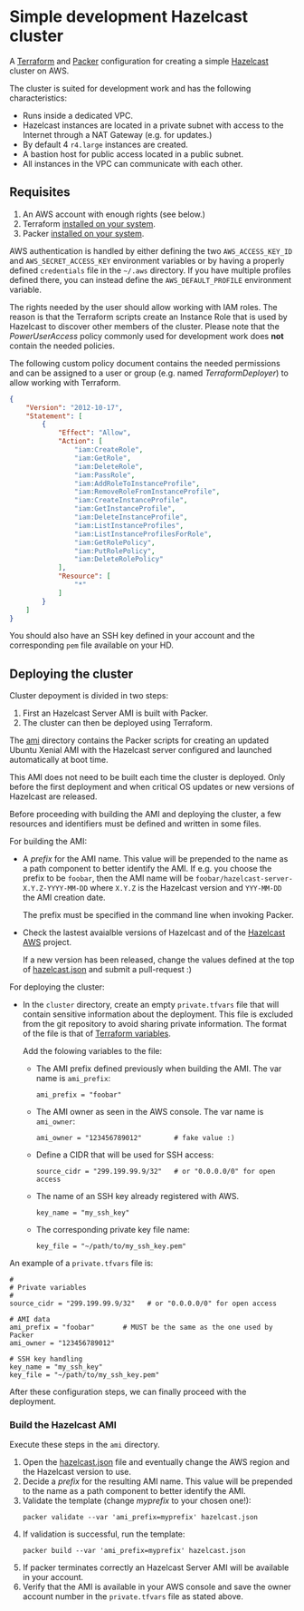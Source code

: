 # Simple development Hazelcast cluster

A [Terraform](https://www.terraform.io/) and [Packer](https://www.packer.io/)
configuration for creating a simple [Hazelcast](https://hazelcast.org/) cluster
on AWS.

The cluster is suited for development work and has the following characteristics:

* Runs inside a dedicated VPC.
* Hazelcast instances are located in a private subnet with access to the Internet
  through a NAT Gateway (e.g. for updates.)
* By default 4 `r4.large` instances are created.
* A bastion host for public access located in a public subnet.
* All instances in the VPC can communicate with each other.

## Requisites

1. An AWS account with enough rights (see below.)
2. Terraform [installed on your system](https://www.terraform.io/intro/getting-started/install.html).
3. Packer [installed on your system](https://www.packer.io/docs/install/index.html).

AWS authentication is handled by either defining the two `AWS_ACCESS_KEY_ID` and
`AWS_SECRET_ACCESS_KEY` environment variables or by having a properly defined
`credentials` file in the `~/.aws` directory. If you have multiple profiles
defined there, you can instead define the `AWS_DEFAULT_PROFILE` environment
variable.

The rights needed by the user should allow working with IAM roles. The reason is
that the Terraform scripts create an Instance Role that is used by Hazelcast to
discover other members of the cluster. Please note that the _PowerUserAccess_
policy commonly used for development work does **not** contain the needed policies.

The following custom policy document contains the needed permissions and can be
assigned to a user or group (e.g. named _TerraformDeployer_) to allow working
with Terraform.

```json
{
    "Version": "2012-10-17",
    "Statement": [
        {
            "Effect": "Allow",
            "Action": [
                "iam:CreateRole",
                "iam:GetRole",
                "iam:DeleteRole",
                "iam:PassRole",
                "iam:AddRoleToInstanceProfile",
                "iam:RemoveRoleFromInstanceProfile",
                "iam:CreateInstanceProfile",
                "iam:GetInstanceProfile",
                "iam:DeleteInstanceProfile",
                "iam:ListInstanceProfiles",
                "iam:ListInstanceProfilesForRole",
                "iam:GetRolePolicy",
                "iam:PutRolePolicy",
                "iam:DeleteRolePolicy"
            ],
            "Resource": [
                "*"
            ]
        }
    ]
}
```

You should also have an SSH key defined in your account and the corresponding
`pem` file available on your HD.

## Deploying the cluster

Cluster depoyment is divided in two steps:

1. First an Hazelcast Server AMI is built with Packer.
2. The cluster can then be deployed using Terraform.

The [ami](ami/) directory contains the Packer scripts for creating an updated
Ubuntu Xenial AMI with the Hazelcast server configured and launched automatically
at boot time.

This AMI does not need to be built each time the cluster is deployed. Only before
the first deployment and when critical OS updates or new versions of Hazelcast
are released.

Before proceeding with building the AMI and deploying the cluster, a few resources
and identifiers must be defined and written in some files.

For building the AMI:

* A _prefix_ for the AMI name. This value will be prepended to the name as a
  path component to better identify the AMI. If e.g. you choose the prefix to be
  `foobar`, then the AMI name will be `foobar/hazelcast-server-X.Y.Z-YYYY-MM-DD`
  where `X.Y.Z` is the Hazelcast version and `YYY-MM-DD` the AMI creation date.
  
  The prefix must be specified in the command line when invoking Packer.
* Check the lastest avaialble versions of Hazelcast and of the
  [Hazelcast AWS](https://github.com/hazelcast/hazelcast-aws) project.
  
  If a new version has been released, change the values defined at the top of
  [hazelcast.json](ami/hazelcast.json) and submit a pull-request :)

For deploying the cluster:

* In the `cluster` directory, create an empty `private.tfvars` file that will contain
  sensitive information about the deployment. This file is excluded from the
  git repository to avoid sharing private information. The format of the file is
  that of [Terraform variables](https://www.terraform.io/docs/configuration/variables.html).

  Add the folowing variables to the file:
    * The AMI prefix defined previously when building the AMI. The var name is `ami_prefix`:
      ```
      ami_prefix = "foobar"
      ```
    * The AMI owner as seen in the AWS console. The var name is `ami_owner`:
      ```
      ami_owner = "123456789012"        # fake value :)
      ```
    * Define a CIDR that will be used for SSH access:
      ```
      source_cidr = "299.199.99.9/32"   # or "0.0.0.0/0" for open access
      ```
    * The name of an SSH key already registered with AWS.
      ```
      key_name = "my_ssh_key"
      ```
    * The corresponding private key file name:
      ```
      key_file = "~/path/to/my_ssh_key.pem"
      ```

An example of a `private.tfvars` file is:

```
#
# Private variables
#
source_cidr = "299.199.99.9/32"   # or "0.0.0.0/0" for open access

# AMI data
ami_prefix = "foobar"       # MUST be the same as the one used by Packer
ami_owner = "123456789012"

# SSH key handling
key_name = "my_ssh_key"
key_file = "~/path/to/my_ssh_key.pem"
```

After these configuration steps, we can finally proceed with the deployment.

### Build the Hazelcast AMI

Execute these steps in the `ami` directory.

1. Open the [hazelcast.json](hazelcast.json) file and eventually change the AWS
   region and the Hazelcast version to use.
2. Decide a _prefix_ for the resulting AMI name. This value will be prepended to
   the name as a path component to better identify the AMI.
3. Validate the template (change _myprefix_ to your chosen one!):
   ```
   packer validate --var 'ami_prefix=myprefix' hazelcast.json
   ```
4. If validation is successful, run the template:
   ```
   packer build --var 'ami_prefix=myprefix' hazelcast.json
   ```
5. If packer terminates correctly an Hazelcast Server AMI will be available in
   your account.
6. Verify that the AMI is available in your AWS console and save the owner account
   number in the `private.tfvars` file as stated above.
